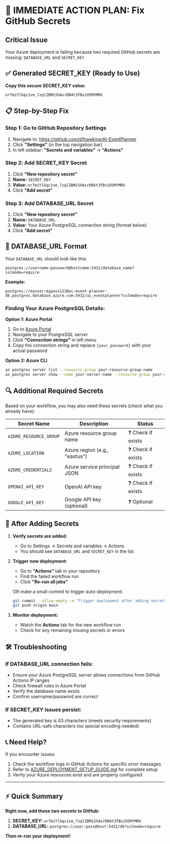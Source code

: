 # 🚨 IMMEDIATE ACTION PLAN: Fix GitHub Secrets

## Critical Issue
Your Azure deployment is failing because two required GitHub secrets are missing: `DATABASE_URL` and `SECRET_KEY`.

## ✅ Generated SECRET_KEY (Ready to Use)

**Copy this secure SECRET_KEY value:**
```
or7miYlGqc1vm_7zqlZBMiShAsrDB4t3fBv1O5MYMRk
```

## 📋 Step-by-Step Fix

### Step 1: Go to GitHub Repository Settings
1. Navigate to: https://github.com/d1hawkins/AI-EventPlanner
2. Click **"Settings"** (in the top navigation bar)
3. In left sidebar: **"Secrets and variables"** → **"Actions"**

### Step 2: Add SECRET_KEY Secret
1. Click **"New repository secret"**
2. **Name:** `SECRET_KEY`
3. **Value:** `or7miYlGqc1vm_7zqlZBMiShAsrDB4t3fBv1O5MYMRk`
4. Click **"Add secret"**

### Step 3: Add DATABASE_URL Secret
1. Click **"New repository secret"** 
2. **Name:** `DATABASE_URL`
3. **Value:** Your Azure PostgreSQL connection string (format below)
4. Click **"Add secret"**

## 🔗 DATABASE_URL Format

Your `DATABASE_URL` should look like this:
```
postgres://username:password@hostname:5432/database_name?sslmode=require
```

**Example:**
```
postgres://myuser:mypass123@ai-event-planner-db.postgres.database.azure.com:5432/ai_eventplanner?sslmode=require
```

### Finding Your Azure PostgreSQL Details:

**Option 1: Azure Portal**
1. Go to [Azure Portal](https://portal.azure.com)
2. Navigate to your PostgreSQL server
3. Click **"Connection strings"** in left menu
4. Copy the connection string and replace `{your_password}` with your actual password

**Option 2: Azure CLI**
```bash
az postgres server list --resource-group your-resource-group-name
az postgres server show --name your-server-name --resource-group your-resource-group-name
```

## 🔍 Additional Required Secrets

Based on your workflow, you may also need these secrets (check what you already have):

| Secret Name | Description | Status |
|-------------|-------------|---------|
| `AZURE_RESOURCE_GROUP` | Azure resource group name | ❓ Check if exists |
| `AZURE_LOCATION` | Azure region (e.g., "eastus") | ❓ Check if exists |
| `AZURE_CREDENTIALS` | Azure service principal JSON | ❓ Check if exists |
| `OPENAI_API_KEY` | OpenAI API key | ❓ Check if exists |
| `GOOGLE_API_KEY` | Google API key (optional) | ❓ Optional |

## 🚀 After Adding Secrets

1. **Verify secrets are added:**
   - Go to Settings → Secrets and variables → Actions
   - You should see `DATABASE_URL` and `SECRET_KEY` in the list

2. **Trigger new deployment:**
   - Go to **"Actions"** tab in your repository
   - Find the failed workflow run
   - Click **"Re-run all jobs"** 
   
   OR make a small commit to trigger auto-deployment:
   ```bash
   git commit --allow-empty -m "Trigger deployment after adding secrets"
   git push origin main
   ```

3. **Monitor deployment:**
   - Watch the **Actions** tab for the new workflow run
   - Check for any remaining missing secrets or errors

## 🛠️ Troubleshooting

### If DATABASE_URL connection fails:
- Ensure your Azure PostgreSQL server allows connections from GitHub Actions IP ranges
- Check firewall rules in Azure Portal
- Verify the database name exists
- Confirm username/password are correct

### If SECRET_KEY issues persist:
- The generated key is 43 characters (meets security requirements)
- Contains URL-safe characters (no special encoding needed)

## 📞 Need Help?

If you encounter issues:
1. Check the workflow logs in GitHub Actions for specific error messages
2. Refer to [AZURE_DEPLOYMENT_SETUP_GUIDE.md](./AZURE_DEPLOYMENT_SETUP_GUIDE.md) for complete setup
3. Verify your Azure resources exist and are properly configured

---

## ⚡ Quick Summary

**Right now, add these two secrets to GitHub:**

1. **SECRET_KEY:** `or7miYlGqc1vm_7zqlZBMiShAsrDB4t3fBv1O5MYMRk`
2. **DATABASE_URL:** `postgres://user:pass@host:5432/db?sslmode=require`

**Then re-run your deployment!**
